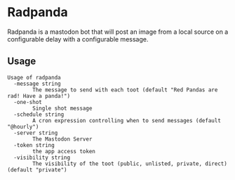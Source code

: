 # Radpanda

Radpanda is a mastodon bot that will post an image from a local source on a configurable delay with a configurable message.

## Usage

```
Usage of radpanda
  -message string
    	The message to send with each toot (default "Red Pandas are rad! Have a panda!")
  -one-shot
    	Single shot message
  -schedule string
    	A cron expression controlling when to send messages (default "@hourly")
  -server string
    	The Mastodon Server
  -token string
    	the app access token
  -visibility string
    	The visibility of the toot (public, unlisted, private, direct) (default "private")
```